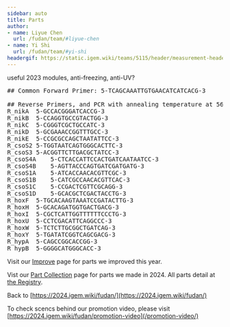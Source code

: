 ```yaml
---
sidebar: auto
title: Parts
author:
- name: Liyue Chen
  url: /fudan/team/#liyue-chen
- name: Yi Shi
  url: /fudan/team/#yi-shi
headergif: https://static.igem.wiki/teams/5115/header/measurement-header.gif
---
```


useful 2023 modules, anti-freezing, anti-UV?

<pre>
## Common Forward Primer: 5-TCAGCAAATTGTGAACATCATCACG-3

## Reverse Primers, and PCR with annealing temperature at 56 degree
R_nikA	5-GCCACGGGATCACCG-3
R_nikB	5-CCAGGTGCCGTACTGG-3
R_nikC	5-CGGGTCGCTGCCATC-3
R_nikD	5-GCGAAACCGGTTTGCC-3
R_nikE	5-CCGCGCCAGCTAATATTCC-3
R_csoS2	5-TGGTAATCAGTGGGCACTTC-3
R_csoS3	5-ACGGTTCTTGACGCTATCC-3
R_csoS4A	5-CTCACCATTCCACTGATCAATAATCC-3
R_csoS4B	5-AGTTACCCAGTGATCGATGATG-3
R_csoS1A	5-ATCACCAACACGTTCGC-3
R_csoS1B	5-CATCGCCAACACGTTCAC-3
R_csoS1C	5-CCGACTCGTTCGCAGG-3
R_csoS1D	5-GCACGCTCGACTACCTG-3
R_hoxF	5-TGCACAAGTAAATCCGATACTTG-3
R_hoxH	5-GCACAGATGGTGACTGACG-3
R_hoxI	5-CGCTCATTGGTTTTTTCCCTG-3
R_hoxU	5-CCTCGACATTCAGGCCC-3
R_hoxW	5-TCTCTTGCGGCTGATCAG-3
R_hoxY	5-TGATATCGGTCAGCGACG-3
R_hypA	5-CAGCCGGCACCGG-3
R_hypB	5-GGGGCATGGGCACC-3
</pre>




Visit our [Improve](/improve/) page for parts we improved this year.

Vist our [Part Collection](/part-collection/) page for parts we made in 2024. All parts detail at [the Registry](https://parts.igem.org/cgi/partsdb/pgroup.cgi?pgroup=iGEM2024&group=Fudan).

Back to [https://2024.igem.wiki/fudan/](https://2024.igem.wiki/fudan/)

To check scencs behind our promotion video, please visit [https://2024.igem.wiki/fudan/promotion-video](/promotion-video/)